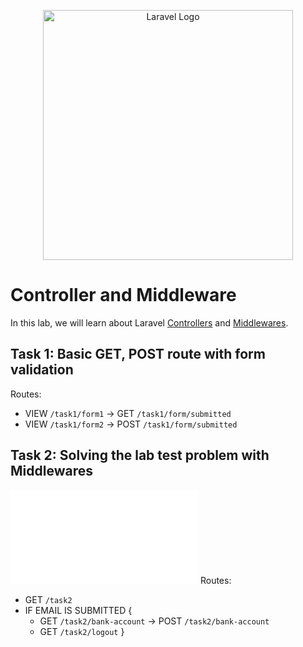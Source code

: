 <p align="center"><a href="https://laravel.com" target="_blank"><img src="https://raw.githubusercontent.com/laravel/art/master/logo-lockup/5%20SVG/2%20CMYK/1%20Full%20Color/laravel-logolockup-cmyk-red.svg" width="400" alt="Laravel Logo"></a></p>

# Controller and Middleware
In this lab, we will learn about Laravel [Controllers](https://laravel.com/docs/10.x/controllers) and [Middlewares](https://laravel.com/docs/10.x/middleware).

## Task 1: Basic GET, POST route with form validation
Routes: 
- VIEW `/task1/form1` -> GET `/task1/form/submitted`
- VIEW `/task1/form2` -> POST `/task1/form/submitted`

## Task 2: Solving the lab test problem with Middlewares
![Lab test problem](.public/Lab%207%20(Lab%20Test)/Lab%20Test%20A.pdf)
Routes:
- GET `/task2` 
- IF EMAIL IS SUBMITTED {
    - GET `/task2/bank-account` -> POST `/task2/bank-account`
    - GET `/task2/logout` 
    }
